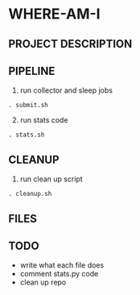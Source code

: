 # WHERE-AM-I
## PROJECT DESCRIPTION


## PIPELINE
1) run collector and sleep jobs

`. submit.sh`

2) run stats code

`. stats.sh`

## CLEANUP
1) run clean up script 

`. cleanup.sh`

## FILES


## TODO
- write what each file does
- comment stats.py code
- clean up repo